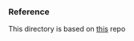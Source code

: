 ### Reference

This directory is based on [this](https://github.com/AntoBrandi/Robotics-and-ROS-2-Learn-by-Doing-Manipulators) repo
